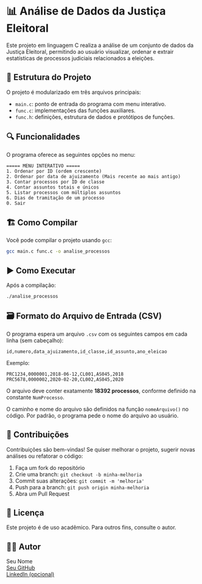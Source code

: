 # 📊 Análise de Dados da Justiça Eleitoral

Este projeto em linguagem C realiza a análise de um conjunto de dados da Justiça Eleitoral, permitindo ao usuário visualizar, ordenar e extrair estatísticas de processos judiciais relacionados a eleições.

## 🧩 Estrutura do Projeto

O projeto é modularizado em três arquivos principais:

- `main.c`: ponto de entrada do programa com menu interativo.
- `func.c`: implementações das funções auxiliares.
- `func.h`: definições, estrutura de dados e protótipos de funções.

## 🔍 Funcionalidades

O programa oferece as seguintes opções no menu:

```text
===== MENU INTERATIVO =====
1. Ordenar por ID (ordem crescente)
2. Ordenar por data de ajuizamento (Mais recente ao mais antigo)
3. Contar processos por ID de classe
4. Contar assuntos totais e únicos
5. Listar processos com múltiplos assuntos
6. Dias de tramitação de um processo
0. Sair
```

## 🏗️ Como Compilar

Você pode compilar o projeto usando `gcc`:

```bash
gcc main.c func.c -o analise_processos
```

## ▶️ Como Executar

Após a compilação:

```bash
./analise_processos
```

## 🗃️ Formato do Arquivo de Entrada (CSV)

O programa espera um arquivo `.csv` com os seguintes campos em cada linha (sem cabeçalho):

```csv
id,numero,data_ajuizamento,id_classe,id_assunto,ano_eleicao
```

Exemplo:

```csv
PRC1234,0000001,2018-06-12,CL001,AS045,2018
PRC5678,0000002,2020-02-20,CL002,AS045,2020
```

O arquivo deve conter exatamente **18392 processos**, conforme definido na constante `NumProcesso`.

O caminho e nome do arquivo são definidos na função `nomeArquivo()` no código. Por padrão, o programa pede o nome do arquivo ao usuário.

## 🤝 Contribuições

Contribuições são bem-vindas! Se quiser melhorar o projeto, sugerir novas análises ou refatorar o código:

1. Faça um fork do repositório
2. Crie uma branch: `git checkout -b minha-melhoria`
3. Commit suas alterações: `git commit -m 'melhoria'`
4. Push para a branch: `git push origin minha-melhoria`
5. Abra um Pull Request

## 📄 Licença

Este projeto é de uso acadêmico. Para outros fins, consulte o autor.

## 🙋‍♂️ Autor

Seu Nome  
[Seu GitHub](https://github.com/seuusuario)  
[LinkedIn (opcional)](https://linkedin.com/in/seulink)
